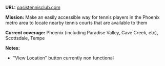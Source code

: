**URL:** [oasistennisclub.com](oasistennisclub.com)

**Mission:** Make an easily accessible way for tennis players in the Phoenix metro area to locate nearby tennis courts that are available to them

**Current coverage:** Phoenix (including Paradise Valley, Cave Creek, etc), Scottsdale, Tempe

**Notes:**
- "View Location" button currently non functional
